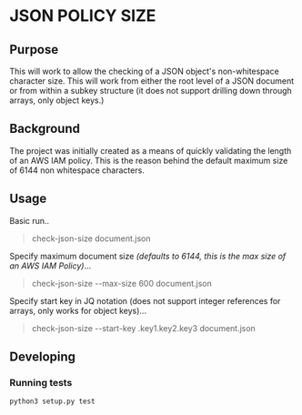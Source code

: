 # JSON POLICY SIZE

## Purpose

This will work to allow the checking of a JSON object's non-whitespace character
size. This will work from either the root level of a JSON document or from within
a subkey structure (it does not support drilling down through arrays, only object
keys.)

## Background

The project was initially created as a means of quickly validating the length of
an AWS IAM policy. This is the reason behind the default maximum size of 6144 non
whitespace characters.

## Usage

Basic run..

> check-json-size document.json

Specify maximum document size *(defaults to 6144, this is the max size of an AWS
IAM Policy)*...

> check-json-size --max-size 600 document.json

Specify start key in JQ notation (does not support integer references for arrays,
only works for object keys)...

> check-json-size --start-key .key1.key2.key3 document.json

## Developing

### Running tests

`python3 setup.py test`
